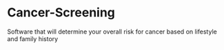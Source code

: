 # Cancer-Screening
Software that will determine your overall risk for cancer based on lifestyle and family history
